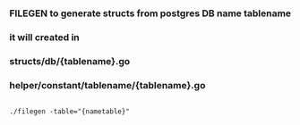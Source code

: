 <h3>FILEGEN to generate structs from postgres DB name tablename</h3>
<h3>it will created  in</h3>
<h3>structs/db/{tablename}.go</h3>
<h3>helper/constant/tablename/{tablename}.go</h3>

<code>
./filegen -table="{nametable}"
</code>




